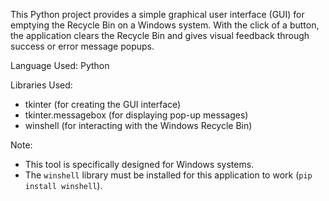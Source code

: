 This Python project provides a simple graphical user interface (GUI) for emptying the Recycle Bin on a Windows system. With the click of a button, the application clears the Recycle Bin and gives visual feedback through success or error message popups.

Language Used:
Python

Libraries Used:
- tkinter (for creating the GUI interface)
- tkinter.messagebox (for displaying pop-up messages)
- winshell (for interacting with the Windows Recycle Bin)

Note:
- This tool is specifically designed for Windows systems.
- The `winshell` library must be installed for this application to work (`pip install winshell`).
